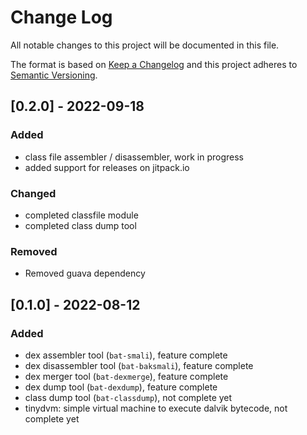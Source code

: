# Change Log
All notable changes to this project will be documented in this file.

The format is based on [Keep a Changelog](http://keepachangelog.com/)
and this project adheres to [Semantic Versioning](http://semver.org/).

## [0.2.0] - 2022-09-18

### Added

- class file assembler / disassembler, work in progress
- added support for releases on jitpack.io

### Changed

- completed classfile module
- completed class dump tool

### Removed

- Removed guava dependency

## [0.1.0] - 2022-08-12

### Added

- dex assembler tool (`bat-smali`), feature complete
- dex disassembler tool (`bat-baksmali`), feature complete
- dex merger tool (`bat-dexmerge`), feature complete
- dex dump tool (`bat-dexdump`), feature complete
- class dump tool (`bat-classdump`), not complete yet
- tinydvm: simple virtual machine to execute dalvik bytecode, not complete yet